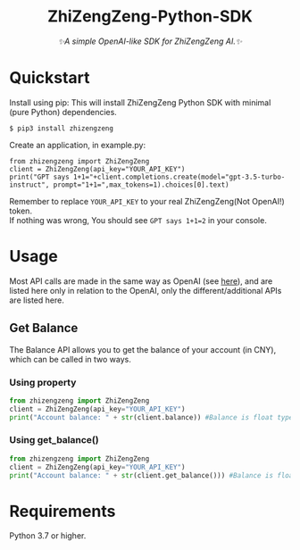 <h1 align="center">ZhiZengZeng-Python-SDK</h1>
<p align="center">
<em>✨A simple OpenAI-like SDK for ZhiZengZeng AI.✨</em>
</p>


# Quickstart
Install using pip:
This will install ZhiZengZeng Python SDK with minimal (pure Python) dependencies.
```
$ pip3 install zhizengzeng
```
Create an application, in example.py:
```
from zhizengzeng import ZhiZengZeng
client = ZhiZengZeng(api_key="YOUR_API_KEY")
print("GPT says 1+1="+client.completions.create(model="gpt-3.5-turbo-instruct", prompt="1+1=",max_tokens=1).choices[0].text)
```
Remember to replace `YOUR_API_KEY` to your real ZhiZengZeng(Not OpenAI!) token.  
If nothing was wrong, You should see `GPT says 1+1=2` in your console.

# Usage
Most API calls are made in the same way as OpenAI (see [here](https://github.com/openai/openai-python/blob/e41abf7b7dbc1e744d167f748e55d4dedfc0dca7/api.md)), and are listed here only in relation to the OpenAI, only the different/additional APIs are listed here.

## Get Balance
The Balance API allows you to get the balance of your account (in CNY), which can be called in two ways.
### Using property
```python
from zhizengzeng import ZhiZengZeng
client = ZhiZengZeng(api_key="YOUR_API_KEY")
print("Account balance: " + str(client.balance)) #Balance is float type!
```
### Using get_balance()
```python
from zhizengzeng import ZhiZengZeng
client = ZhiZengZeng(api_key="YOUR_API_KEY")
print("Account balance: " + str(client.get_balance())) #Balance is float type!
```

# Requirements
Python 3.7 or higher.